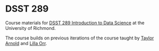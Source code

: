 # DSST 289

Course materials for [DSST 289 Introduction to Data Science](https://catalog.richmond.edu/courses/DSST289) at the University of Richmond.

The course builds on previous iterations of the course taught by [Taylor Arnold](https://math.richmond.edu/faculty/tarnold2/) and [Lilla Orr](https://math.richmond.edu/faculty/lorr2/).

